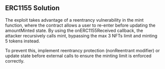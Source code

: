 ## ERC1155 Solution

The exploit takes advantage of a reentrancy vulnerability in the mint function, where the contract allows a user to re-enter before updating the amountMinted state. By using the onERC1155Received callback, the attacker recursively calls mint, bypassing the max 3 NFTs limit and minting 5 tokens instead.

To prevent this, implement reentrancy protection (nonReentrant modifier) or update state before external calls to ensure the minting limit is enforced correctly.
